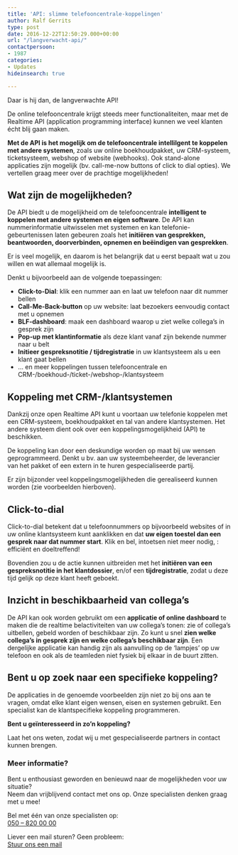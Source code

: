 ```yaml
---
title: 'API: slimme telefooncentrale-koppelingen'
author: Ralf Gerrits
type: post
date: 2016-12-22T12:50:29.000+00:00
url: "/langverwacht-api/"
contactpersoon:
- 1987
categories:
- Updates
hideinsearch: true

---
```

Daar is hij dan, de langverwachte API!
  
De online telefooncentrale krijgt steeds meer functionaliteiten, maar met de Realtime API (application programming interface) kunnen we veel klanten écht blij gaan maken. 

<!--more-->

**Met de API is het mogelijk om de telefooncentrale intellilgent te koppelen met andere systemen**, zoals uw online boekhoudpakket, uw CRM-systeem, ticketsysteem, webshop of website (webhooks). Ook stand-alone applicaties zijn mogelijk (bv. call-me-now buttons of click to dial opties). We vertellen graag meer over de prachtige mogelijkheden!

## Wat zijn de mogelijkheden?

De API biedt u de mogelijkheid om de telefooncentrale **intelligent te koppelen met andere systemen en eigen software**. De API kan nummerinformatie uitwisselen met systemen en kan telefonie-gebeurtenissen laten gebeuren zoals het **initiëren van gesprekken, beantwoorden, doorverbinden, opnemen en beëindigen van gesprekken**.
  
Er is veel mogelijk, en daarom is het belangrijk dat u eerst bepaalt wat u zou willen en wat allemaal mogelijk is.
  
Denkt u bijvoorbeeld aan de volgende toepassingen: 

  * **Click-to-Dial**: klik een nummer aan en laat uw telefoon naar dit nummer bellen 
  * **Call-Me-Back-button** op uw website: laat bezoekers eenvoudig contact met u opnemen
  * **BLF-dashboard**: maak een dashboard waarop u ziet welke collega&#8217;s in gesprek zijn
  * **Pop-up met klantinformatie** als deze klant vanaf zijn bekende nummer naar u belt 
  * **Initieer gespreksnotitie / tijdregistratie** in uw klantsysteem als u een klant gaat bellen
  * &#8230; en meer koppelingen tussen telefooncentrale en CRM-/boekhoud-/ticket-/webshop-/klantsysteem 

## Koppeling met CRM-/klantsystemen

Dankzij onze open Realtime API kunt u voortaan uw telefonie koppelen met een CRM-systeem, boekhoudpakket en tal van andere klantsystemen. Het andere systeem dient ook over een koppelingsmogelijkheid (API) te beschikken.
  
De koppeling kan door een deskundige worden op maat bij uw wensen geprogrammeerd. Denkt u bv. aan uw systeembeheerder, de leverancier van het pakket of een extern in te huren gespecialiseerde partij.
  
Er zijn bijzonder veel koppelingsmogelijkheden die gerealiseerd kunnen worden (zie voorbeelden hierboven). 

## Click-to-dial

Click-to-dial betekent dat u telefoonnummers op bijvoorbeeld websites of in uw online klantsysteem kunt aanklikken en dat **uw eigen toestel dan een gesprek naar dat nummer start**. Klik en bel, intoetsen niet meer nodig, : efficiënt en doeltreffend!
  
Bovendien zou u de actie kunnen uitbreiden met het **initiëren van een gespreksnotitie in het klantdossier**, en/of een **tijdregistratie**, zodat u deze tijd gelijk op deze klant heeft geboekt. 

## Inzicht in beschikbaarheid van collega&#8217;s

De API kan ook worden gebruikt om een **applicatie of online dashboard** te maken die de realtime belactiviteiten van uw collega&#8217;s tonen: zie of collega&#8217;s uitbellen, gebeld worden of beschikbaar zijn. Zo kunt u snel **zien welke collega&#8217;s in gesprek zijn en welke collega&#8217;s beschikbaar zijn**. Een dergelijke applicatie kan handig zijn als aanvulling op de &#8216;lampjes&#8217; op uw telefoon en ook als de teamleden niet fysiek bij elkaar in de buurt zitten. 

## Bent u op zoek naar een specifieke koppeling? 

De applicaties in de genoemde voorbeelden zijn niet zo bij ons aan te vragen, omdat elke klant eigen wensen, eisen en systemen gebruikt. Een specialist kan de klantspecifieke koppeling programmeren.
  
**Bent u geïnteresseerd in zo&#8217;n koppeling?** 
  
Laat het ons weten, zodat wij u met gespecialiseerde partners in contact kunnen brengen. 

<div class='callout'>
  <h3>
    Meer informatie?
  </h3>
  
  <p>
    Bent u enthousiast geworden en benieuwd naar de mogelijkheden voor uw situatie?<br /> Neem dan vrijblijvend contact met ons op. Onze specialisten denken graag met u mee!
  </p>
  
  <div class="address-phone">
    <p>
      Bel met één van onze specialisten op: <br /> <a href="tel:+31508200000">050 &#8211; 820 00 00 </a>
    </p>
  </div>
  
  <div class="address-mail">
    <p>
      Liever een mail sturen? Geen probleem: <br /> <a href="https://www.callvoiptelefonie.nl/contact/hulp-nodig/">Stuur ons een mail</a>
    </p>
  </div>